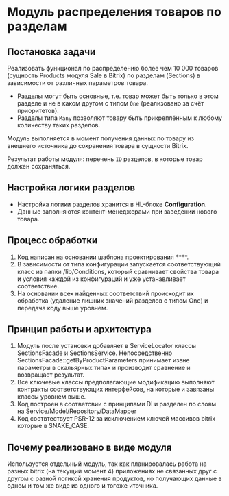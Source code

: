 # Модуль распределения товаров по разделам

## Постановка задачи
Реализовать функционал по распределению более чем 10 000 товаров (сущность Products модуля Sale в Bitrix) по разделам (Sections) в зависимости от различных параметров товара.

- Разделы могут быть основные, т.е. товар может быть только в этом разделе и не в каком другом с типом `One` (реализовано за счёт приоритетов).
- Разделы типа `Many` позволяют товару быть прикреплённым к любому количеству таких разделов.

Модуль выполняется в момент получения данных по товару из внешнего источника до сохранения товара в сущности Bitrix.

Результат работы модуля: перечень `ID` разделов, в которые товар должен сохраняться.

## Настройка логики разделов
- Настройка логики разделов хранится в HL-блоке **Configuration**.
- Данные заполняются контент-менеджерами при заведении нового товара.

## Процесс обработки
1. Код написан на основании шаблона проектирования ****.
2. В зависимости от типа конфигурации запускается соответствующий класс из папки /lib/Conditions, который сравнивает свойства товара и условия каждой из конфигураций и уже устанавливает соответствие.
3. На основании всех найденных соответствий происходит их обработка (удаление лишних значений разделов с типом One) и передача коду выше уровнем.

## Принцип работы и архитектура
1. Модуль после установки добавляет в ServiceLocator классы SectionsFacade и SectionsService. Непосредственно SectionsFacade::getByProductParameters принимает извне параметры в скальярных типах и производит сравнение и возвращает результат.
2. Все ключевые классы предполагающие модификацию выполняют контракты соответствующих интерфейсов, на которые и завязаны классы уровнем выше.
3. Код построен в соответсвии с принципами DI и разделен по слоям на Service/Model/Repository/DataMapper
4. Код соотвтествует PSR-12 за исключением ключей массивов bitrix которые в SNAKE_CASE.

## Почему реализовано в виде модуля
Используется отдельный модуль, так как планировалась работа на разных bitrix (на текущий момент 4) приложениях не связанных друг с другом с разной логикой хранения продуктов, но получающих данные в одном и том же виде из одного и тогоже иточника.

